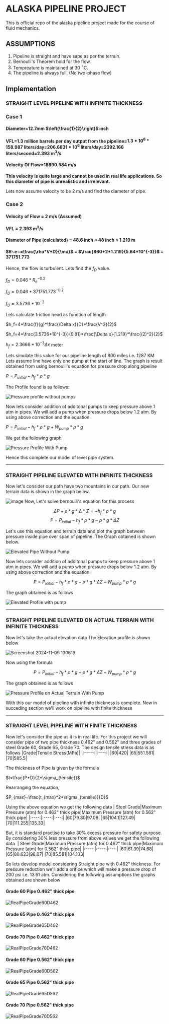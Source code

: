 # ALASKA PIPELINE PROJECT
This is official repo of the alaska pipeline project made for the course of fluid mechanics.
## ASSUMPTIONS
1. Pipeline is straight and have sape as per the terrain.
2. Bernoulli's Theorem hold for the flow.
3. Tempreature is maintained at 30 $`^\circ`$C.
4. The pipeline is always full. (No two-phase flow)
## Implementation
### STRAIGHT LEVEL PIPELINE WITH INFINITE THICKNESS
### Case 1
#### Diameter=12.7mm $`\left(\frac{1}{2}\right)`$ inch
#### VFL=1.3 million barrels per day output from the pipeline=$`1.3*10^6*158.987`$ liters/day=$`206.6831*10^6`$ liters/day=$`2392.166`$ liters/second=2.393 m<sup>3</sup>/s
#### Velocity Of Flow=18890.584 m/s
**This velocity is quite large and cannot be used in real life applications. So this diameter of pipe is unrealistic and irrelevant.**

Lets now assume velocity to be 2 m/s and find the diameter of pipe.
### Case 2
#### Velocity of Flow = 2 m/s (Assumed)
#### VFL = 2.393 m<sup>3</sup>/s
#### Diameter of Pipe (calculated) = 48.6 inch $\approx$ 48 inch $\approx$ 1.219 m 
#### $`R~e~=\frac{\rho*V*D}{\mu}`$ = $`\frac{860*2*1.219}{5.64*10^{-3}}`$ = 371751.773
Hence, the flow is turbulent.
Lets find the $f_D$ value.

$`f_D=0.046*R_e^{-0.2}`$

$`f_D=0.046*371751.773^{-0.2}`$

$`f_D=3.5736*10^{-3}`$

Lets calculate friction head as function of length

$`h_f=4*\frac{f}{g}*\frac{\Delta x}{D}*\frac{V^2}{2}`$

$`h_f=4*\frac{3.5736*10^{-3}}{9.81}*\frac{\Delta x}{1.219}*\frac{(2)^2}{2}`$

$`h_f=2.3666*10^{-3} \Delta x`$ meter 

Lets simulate this value for our pipeline length of 800 miles i.e. 1287 KM
Lets assume line have only one pump at the start of line.
The graph is result obtained from using bernoulli's equation for pressure drop along pipeline

$P=P_{initial}-h_f*\rho*g$

The Profile found is as follows:

![Pressure profile without pumps](https://hackmd.io/_uploads/BJmENHpgyx.png)

Now lets consider addition of additonal pumps to keep pressure above 1 atm in pipes. We will add a pump when pressure drops below 1.2 atm.
By using above correction and the equation 

$`P=P_{initial}-h_f*\rho*g+W_{pump}* \rho*g`$

We get the following graph

![Pressure Profile With Pump](https://hackmd.io/_uploads/HJz1UBTeJl.png)

Hence this complete our model of level pipe system.
***
### STRAIGHT PIPELINE ELEVATED WITH INFINITE THICKNESS
Now let's consider our path have two mountains in our path. Our new terrain data is shown in the graph below.

![image](https://hackmd.io/_uploads/SJq0CCjWJl.png)
Now, Let's solve bernoulli's equation for this process

$$\Delta P+\rho* g*\Delta* Z=- h_f*\rho* g$$$$P=P_{initial}- h_f*\rho* g-\rho* g*\Delta Z$$

Let's use this equation and terrain data and plot the graph between pressure inside pipe over span of pipeline. The Graph obtained is shown below.

![Elevated Pipe Without Pump](https://hackmd.io/_uploads/BykxJknb1e.png)

Now lets consider addition of additonal pumps to keep pressure above 1 atm in pipes. We will add a pump when pressure drops below 1.2 atm.
By using above correction and the equation 

$$P=P_{initial}- h_f*\rho* g-\rho* g*\Delta Z+W_{pump}* \rho*g$$

The graph obtained is as follows

![Elevated Profile with pump](https://hackmd.io/_uploads/SJ_JE_cWyx.png)

***
### STRAIGHT PIPELINE ELEVATED ON ACTUAL TERRAIN WITH INFINITE THICKNESS
Now let's take the actual elevation data
The Elevation profile is shown below

![Screenshot 2024-11-09 130619](https://hackmd.io/_uploads/B1CpBz6Zkl.png)

Now using the formula

$$P=P_{initial}- h_f*\rho* g-\rho* g*\Delta Z+W_{pump}* \rho*g$$

The graph obtained is as follows 

![Pressure Profile on Actual Terrain With Pump](https://hackmd.io/_uploads/SJ4oLGTZ1l.png)

With this our model of pipeline with infinite thickness is complete. Now in succeding section we'll work on pipeline with finite thickness
***
### STRAIGHT LEVEL PIPELINE WITH FINITE THICKNESS
Now let's consider the pipe as it is in real life. For this project we will consider pipe of two pipe thickness 0.462" and 0.562" and three grades of steel Grade 60, Grade 65, Grade 70. The design tensile stress data is as follows
|Grade|Tensile Stress(MPa)|
|:-----:|:----:|
|60|420|
|65|551.581|
|70|585.5| 

The thickness of Pipe is given by the formula

$`t=\frac{P*D}{2*\sigma_{tensile}}`$

Rearranging the equation,

$`P_{max}=\frac{t_{max}*2*\sigma_{tensile}}{D}`$

Using the above equation we get the following data
| Steel Grade|Maximum Pressure (atm) for 0.462" thick pipe|Maximum Pressure (atm) for 0.562" thick pipe|
|:----:|:----:|:---:|
|60|79.80|97.08|
|65|104.1|127.49|
|70|111.255|135.33|

But, it is standard practise to take 30% excess pressure for safety purpose. By considering 30% less pressure from above values we get the following data.
| Steel Grade|Maximum Pressure (atm) for 0.462" thick pipe|Maximum Pressure (atm) for 0.562" thick pipe|
|:----:|:----:|:---:|
|60|61.39|74.68|
|65|80.623|98.07|
|70|85.581|104.103|

So lets develop model considering Straight pipe with 0.462" thickness.
For pressure reduction we'll add a orifice which will make a pressure drop of 200 psi i.e. 13.61 atm.
Considering the following assumptions the graphs obtained are shown below 
#### Grade 60 Pipe 0.462" thick pipe

![RealPipeGrade60D462](https://hackmd.io/_uploads/H1x-MI7fyg.png)

#### Grade 65 Pipe 0.462" thick pipe

![RealPipeGrade65D462](https://hackmd.io/_uploads/ryOmz8QzJl.png)

#### Grade 70 Pipe 0.462" thick pipe

![RealPipeGrade70D462](https://hackmd.io/_uploads/rJ1EMIXz1l.png)

#### Grade 60 Pipe 0.562" thick pipe

![RealPipeGrade60D562](https://hackmd.io/_uploads/r1FVzUQfJg.png)

#### Grade 65 Pipe 0.562" thick pipe

![RealPipeGrade65D562](https://hackmd.io/_uploads/Sk-Sf8Qzyg.png)

#### Grade 70 Pipe 0.562" thick pipe
![RealPipeGrade70D562](https://hackmd.io/_uploads/rk-wfU7fJl.png)


